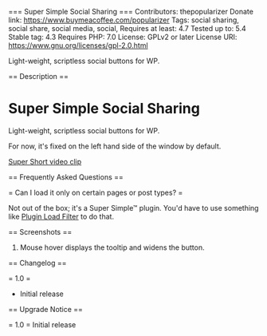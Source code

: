 === Super Simple Social Sharing ===
Contributors: thepopularizer
Donate link: https://www.buymeacoffee.com/popularizer
Tags: social sharing, social share, social media, social, 
Requires at least: 4.7
Tested up to: 5.4
Stable tag: 4.3
Requires PHP: 7.0
License: GPLv2 or later
License URI: https://www.gnu.org/licenses/gpl-2.0.html

Light-weight, scriptless social buttons for WP.

== Description ==

# Super Simple Social Sharing
 Light-weight, scriptless social buttons for WP.

 For now, it's fixed on the left hand side of the window by default.

[Super Short video clip](https://i.imgur.com/VPPJE0s.gifv)

== Frequently Asked Questions ==

= Can I load it only on certain pages or post types? =

Not out of the box; it's a Super Simple™ plugin. You'd have to use something like [Plugin Load Filter](https://wordpress.org/plugins/plugin-load-filter/) to do that. 

== Screenshots ==

1. Mouse hover displays the tooltip and widens the button.  

== Changelog ==

= 1.0 =
* Initial release

== Upgrade Notice ==

= 1.0 =
Initial release 
